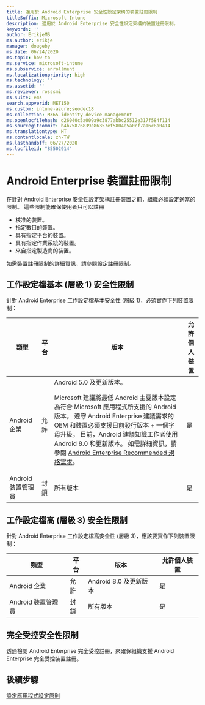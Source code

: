 ```yaml
---
title: 適用於 Android Enterprise 安全性設定架構的裝置註冊限制
titleSuffix: Microsoft Intune
description: 適用於 Android Enterprise 安全性設定架構的裝置註冊限制。
keywords: ''
author: ErikjeMS
ms.author: erikje
manager: dougeby
ms.date: 06/24/2020
ms.topic: how-to
ms.service: microsoft-intune
ms.subservice: enrollment
ms.localizationpriority: high
ms.technology: ''
ms.assetid: ''
ms.reviewer: rosssmi
ms.suite: ems
search.appverid: MET150
ms.custom: intune-azure;seodec18
ms.collection: M365-identity-device-management
ms.openlocfilehash: d26040c5a009a9c3877abbc25512e317f584f114
ms.sourcegitcommit: b4b75876839e86357ef5804e5a0cf7a16c8a0414
ms.translationtype: HT
ms.contentlocale: zh-TW
ms.lasthandoff: 06/27/2020
ms.locfileid: "85502914"
---
```

# <a name="android-enterprise-device-enrollment-restrictions"></a>Android Enterprise 裝置註冊限制

在針對 [Android Enterprise 安全性設定架構]()註冊裝置之前，組織必須設定適當的限制。 這些限制能確保使用者只可以註冊
- 核准的裝置。
- 指定數目的裝置。
- 具有指定平台的裝置。
- 具有指定作業系統的裝置。
- 來自指定製造商的裝置。

如需裝置註冊限制的詳細資訊，請參閱[設定註冊限制](enrollment-restrictions-set.md)。

## <a name="work-profile-basic-level-1-security-restrictions"></a>工作設定檔基本 (層級 1) 安全性限制

針對 Android Enterprise 工作設定檔基本安全性 (層級 1)，必須實作下列裝置限制：

| 類型 | 平台 | 版本 | 允許個人裝置 |
|--------|--------|--------|--------|
| Android 企業 | 允許 | Android 5.0 及更新版本。<p>Microsoft 建議將最低 Android 主要版本設定為符合 Microsoft 應用程式所支援的 Android 版本。 遵守 Android Enterprise 建議需求的 OEM 和裝置必須支援目前發行版本 + 一個字母升級。   目前，Android 建議知識工作者使用 Android 8.0 和更新版本。 如需詳細資訊，請參閱 [Android Enterprise Recommended 規格需求](https://www.android.com/enterprise/recommended/requirements/)。 | 是 |
| Android 裝置管理員| 封鎖 | 所有版本 | 是 |

## <a name="work-profile-high-level-3-security-restrictions"></a>工作設定檔高 (層級 3) 安全性限制
針對 Android Enterprise 工作設定檔高安全性 (層級 3)，應該要實作下列裝置限制：

| 類型 | 平台 | 版本 | 允許個人裝置 |
|--------|--------|--------|--------|
| Android 企業 | 允許 | Android 8.0 及更新版本 | 是 |
| Android 裝置管理員| 封鎖 | 所有版本 | 是 |

## <a name="fully-managed-security-restrictions"></a>完全受控安全性限制
透過檢閱 Android Enterprise 完全受控註冊，來確保組織支援 Android Enterprise 完全受控裝置註冊。 

## <a name="next-steps"></a>後續步驟

[設定應用程式設定原則](android-app-configuration-policies.md)
